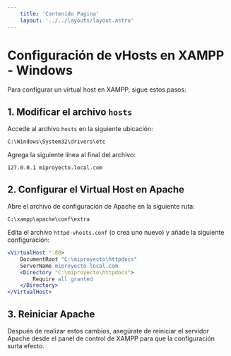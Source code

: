 ```yaml
---
    title: 'Contenido Pagina'
    layout: '../../layouts/layout.astro'
---
```


# Configuración de vHosts en XAMPP - Windows

Para configurar un virtual host en XAMPP, sigue estos pasos:

## 1. Modificar el archivo `hosts`

Accede al archivo `hosts` en la siguiente ubicación:

```
C:\Windows\System32\drivers\etc
```

Agrega la siguiente línea al final del archivo:

```plaintext
127.0.0.1 miproyecto.local.com
```

## 2. Configurar el Virtual Host en Apache

Abre el archivo de configuración de Apache en la siguiente ruta:

```
C:\xampp\apache\conf\extra
```

Edita el archivo `httpd-vhosts.conf` (o crea uno nuevo) y añade la siguiente configuración:

```apache
<VirtualHost *:80>
    DocumentRoot "C:\miproyecto\httpdocs"
    ServerName miproyecto.local.com
    <Directory "C:\miproyecto\httpdocs">
        Require all granted
    </Directory>
</VirtualHost>
```

## 3. Reiniciar Apache

Después de realizar estos cambios, asegúrate de reiniciar el servidor Apache desde el panel de control de XAMPP para que la configuración surta efecto.
